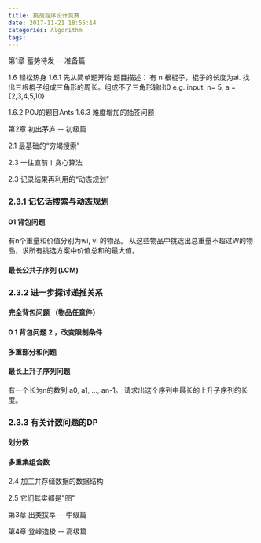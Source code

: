 ```yaml
---
title: 挑战程序设计竞赛
date: 2017-11-21 18:55:14
categories: Algorithm
tags:
---
```


第1章 蓄势待发 -- 准备篇

1.6 轻松热身
1.6.1 先从简单题开始
题目描述： 有 n 根棍子，棍子的长度为ai. 找出三根棍子组成三角形的周长。组成不了三角形输出0
e.g. input: n= 5, a = {2,3,4,5,10} 

1.6.2 POJ的题目Ants
1.6.3 难度增加的抽签问题

第2章 初出茅庐 -- 初级篇

2.1 最基础的“穷竭搜索"

2.3 一往直前！贪心算法

2.3 记录结果再利用的“动态规划”

### 2.3.1 记忆话搜索与动态规划
#### 01 背包问题

有n个重量和价值分别为wi, vi 的物品。 从这些物品中挑选出总重量不超过W的物品，求所有挑选方案中价值总和的最大值。

####  最长公共子序列 (LCM)

### 2.3.2 进一步探讨递推关系

#### 完全背包问题 （物品任意件）

####  0 1 背包问题 2 ，改变限制条件

#### 多重部分和问题

#### 最长上升子序列问题

有一个长为n的数列 a0, a1, ..., an-1。 请求出这个序列中最长的上升子序列的长度。 

### 2.3.3 有关计数问题的DP

#### 划分数

#### 多重集组合数





2.4 加工并存储数据的数据结构

2.5 它们其实都是"图"



第3章 出类拔萃 -- 中级篇

第4章 登峰造极 -- 高级篇
